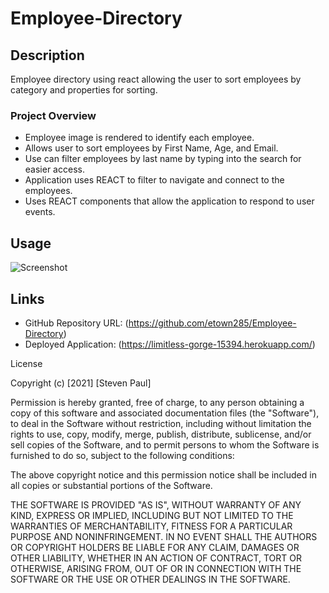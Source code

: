 # Employee-Directory


## Description 

Employee directory using react allowing the user to sort employees by category and properties for sorting. 

### Project Overview

* Employee image is rendered to identify each employee. 
* Allows user to sort employees by First Name, Age, and Email.
* Use can filter employees by last name by typing into the search for easier access. 
* Application uses REACT to filter to navigate and connect to the employees. 
* Uses REACT components that allow the application to respond to user events. 

## Usage

![Screenshot](https://github.com/etown285/Employee-Directory/blob/main/assets/ReactEmployeeDirectory%20.gif)

## Links


* GitHub Repository URL: (https://github.com/etown285/Employee-Directory)
* Deployed Application: (https://limitless-gorge-15394.herokuapp.com/)



License

Copyright (c) [2021] [Steven Paul]

Permission is hereby granted, free of charge, to any person obtaining a copy of this software and associated documentation files (the "Software"), to deal in the Software without restriction, including without limitation the rights to use, copy, modify, merge, publish, distribute, sublicense, and/or sell copies of the Software, and to permit persons to whom the Software is furnished to do so, subject to the following conditions:

The above copyright notice and this permission notice shall be included in all copies or substantial portions of the Software.

THE SOFTWARE IS PROVIDED "AS IS", WITHOUT WARRANTY OF ANY KIND, EXPRESS OR IMPLIED, INCLUDING BUT NOT LIMITED TO THE WARRANTIES OF MERCHANTABILITY, FITNESS FOR A PARTICULAR PURPOSE AND NONINFRINGEMENT. IN NO EVENT SHALL THE AUTHORS OR COPYRIGHT HOLDERS BE LIABLE FOR ANY CLAIM, DAMAGES OR OTHER LIABILITY, WHETHER IN AN ACTION OF CONTRACT, TORT OR OTHERWISE, ARISING FROM, OUT OF OR IN CONNECTION WITH THE SOFTWARE OR THE USE OR OTHER DEALINGS IN THE SOFTWARE.
